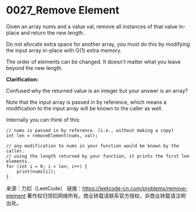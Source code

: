 # 0027_Remove Element

Given an array nums and a value val, remove all instances of that value in-place and return the new length.

Do not allocate extra space for another array, you must do this by modifying the input array in-place with O(1) extra memory.

The order of elements can be changed. It doesn't matter what you leave beyond the new length.

**Clarification:**

Confused why the returned value is an integer but your answer is an array?

Note that the input array is passed in by reference, which means a modification to the input array will be known to the caller as well.

Internally you can think of this:

    // nums is passed in by reference. (i.e., without making a copy)
    int len = removeElement(nums, val);

    // any modification to nums in your function would be known by the caller.
    // using the length returned by your function, it prints the first len elements.
    for (int i = 0; i < len; i++) {
        print(nums[i]);
    }

来源：力扣（LeetCode）
链接：https://leetcode-cn.com/problems/remove-element
著作权归领扣网络所有。商业转载请联系官方授权，非商业转载请注明出处。